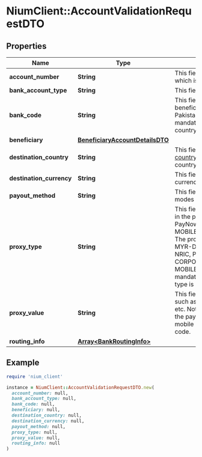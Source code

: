 # NiumClient::AccountValidationRequestDTO

## Properties

| Name | Type | Description | Notes |
| ---- | ---- | ----------- | ----- |
| **account_number** | **String** | This field accepts an account number which is to be verified. | [optional] |
| **bank_account_type** | **String** | This field accepts the type of account. |  |
| **bank_code** | **String** | This field accepts the bank code of a beneficiary, for example, bank code for Pakistan will be BHK. Note: This field is mandatory when the destination country is Pakistan (PK). | [optional] |
| **beneficiary** | [**BeneficiaryAccountDetailsDTO**](BeneficiaryAccountDetailsDTO.md) |  | [optional] |
| **destination_country** | **String** | This field accepts the 2-letter [ISO-2 country code](https://docs.nium.com/apis/docs/currency-and-country-codes) of the destination country. | [optional] |
| **destination_currency** | **String** | This field accepts the 3-letter ISO-3 currency code of the bank account. |  |
| **payout_method** | **String** | This field can accept the different modes of payout. |  |
| **proxy_type** | **String** | This field indicates the proxy type sent in the payment request.  For SGD-PayNow: The proxy type can be MOBILE, UEN , or NRIC For INR-UPI: The proxy type should be VPA  For MYR-DuitNow: The proxy type can be NRIC, PASSPORT, CORPORATE_REGISTRATION_NUMBER, MOBILE, or ARMY_ID Note : This field is mandatory when the payoutMethod type is PROXY. | [optional] |
| **proxy_value** | **String** | This field indicates the proxy value such as VPA, UEN, or mobile number etc. Note: This field is mandatory when the payoutMethod type is PROXY The mobile number should include country code. | [optional] |
| **routing_info** | [**Array&lt;BankRoutingInfo&gt;**](BankRoutingInfo.md) |  | [optional] |

## Example

```ruby
require 'nium_client'

instance = NiumClient::AccountValidationRequestDTO.new(
  account_number: null,
  bank_account_type: null,
  bank_code: null,
  beneficiary: null,
  destination_country: null,
  destination_currency: null,
  payout_method: null,
  proxy_type: null,
  proxy_value: null,
  routing_info: null
)
```

